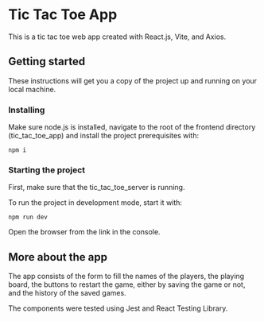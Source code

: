 # Tic Tac Toe App

This is a  tic tac toe web app created with React.js, Vite, and Axios.

## Getting started
These instructions will get you a copy of the project up and running on your local machine.

### Installing
Make sure node.js is installed, navigate to the root of the frontend directory (tic_tac_toe_app) and install the project prerequisites with:

`npm i`

### Starting the project 
First, make sure that the tic_tac_toe_server is running.  

To run the project in development mode, start it with:  

`npm run dev`  

Open the browser from the link in the console.  

## More about the app

The app consists of the form to fill the names of the players, the playing board, the buttons to restart the game, either by saving the game or not, and the history of the saved games.  

The components were tested using Jest and React Testing Library.